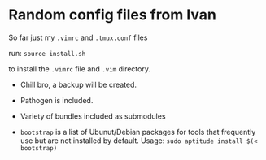 Random config files from Ivan
=============================

So far just my `.vimrc` and `.tmux.conf` files

run: `source install.sh`

to install the `.vimrc` file and `.vim` directory.

* Chill bro, a backup will be created.
* Pathogen is included.
* Variety of bundles included as submodules

* `bootstrap` is a list of Ubunut/Debian packages
  for tools that frequently use but are not installed
  by default. Usage: `sudo aptitude install $(< bootstrap)`
